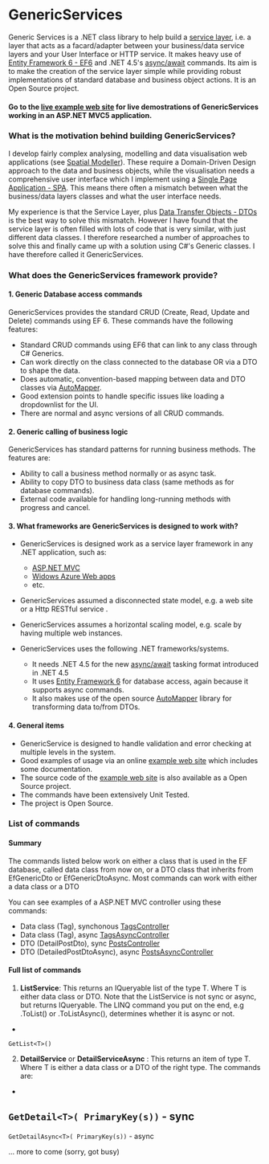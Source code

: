 GenericServices
===============

Generic Services is a .NET class library to help build a [service layer](http://martinfowler.com/eaaCatalog/serviceLayer.html), i.e. a layer that acts as a facard/adapter between your business/data service layers and your User Interface or HTTP service. It makes heavy use of [Entity Framework 6 - EF6](http://msdn.microsoft.com/en-us/data/ee712907) and .NET 4.5's [async/await](http://msdn.microsoft.com/en-gb/library/hh191443.aspx) commands. Its aim is to make the creation of the service layer simple while providing robust implementations of standard database and business object actions. It is an Open Source project.

#### Go to the [live example web site](http://samplemvcwebapp.net/) for live demostrations of GenericServices working in an ASP.NET MVC5 application.


### What is the motivation behind building GenericServices?

I develop fairly complex analysing, modelling and data visualisation web applications (see [Spatial Modeller](http://selectiveanalytics.com/about-us/spatial-modeller/)). These require a Domain-Driven Design approach to the data and business objects, while the visualisation needs a comprehensive user interface which I implement using a [Single Page Application - SPA](http://en.wikipedia.org/wiki/Single-page_application). This means there often a mismatch between what the business/data layers classes and what the user interface needs.

My experience is that the Service Layer, plus [Data Transfer Objects - DTOs](http://msdn.microsoft.com/en-us/magazine/ee236638.aspx) is the best way to solve this mismatch. However I have found that the service layer is often filled with lots of code that is very similar, with just different data classes. I therefore researched a number of approaches to solve this and finally came up with a solution using C#'s Generic classes. I have therefore called it GenericServices.

### What does the GenericServices framework provide?

#### 1. Generic Database access commands

GenericServices provides the standard CRUD (Create, Read, Update and Delete) commands using EF 6. These commands have the following features:

- Standard CRUD commands using EF6 that can link to any class through C# Generics.
- Can work directly on the class connected to the database OR via a DTO to shape the data.
- Does automatic, convention-based mapping between data and DTO classes via [AutoMapper](https://github.com/AutoMapper/AutoMapper/wiki).
- Good extension points to handle specific issues like loading a dropdownlist for the UI.
- There are normal and async versions of all CRUD commands.

#### 2. Generic calling of business logic

GenericServices has standard patterns for running business methods. The features are:

- Ability to call a business method normally or as async task.
- Ability to copy DTO to business data class (same methods as for database commands).
- External code available for handling long-running methods with progress and cancel.

#### 3. What frameworks are GenericServices is designed to work with?

- GenericServices is designed work as a service layer framework in any .NET application, such as:
  - [ASP.NET MVC](http://www.asp.net/mvc/tutorials/mvc-5/introduction/getting-started)
  - [Widows Azure Web apps](https://azure.microsoft.com/en-us/services/web-sites/)
  - etc.
- GenericServices assumed a disconnected state model, e.g. a web site or a Http RESTful service .
- GenericServices assumes a horizontal scaling model, e.g. scale by having multiple web instances.
- GenericServices uses the following .NET frameworks/systems.

  - It needs .NET 4.5 for the new [async/await](http://msdn.microsoft.com/en-gb/library/hh191443.aspx) tasking format introduced in .NET 4.5
  - It uses [Entity Framework 6](http://msdn.microsoft.com/en-us/data/ee712907) for database access, again because it supports async commands.
  - It also makes use of the open source [AutoMapper](http://automapper.org/) library for transforming data to/from DTOs.

#### 4. General items

- GenericService is designed to handle validation and error checking at multiple levels in the system.
- Good examples of usage via an online [example web site](http://samplemvcwebapp.net/) which includes some documentation.
- The source code of the [example web site](https://github.com/JonPSmith/SampleMvcWebApp) is also available as a Open Source project.
- The commands have been extensively Unit Tested.
- The project is Open Source.


### List of commands
#### Summary
The commands listed below work on either a class that is used in the EF database, called data class from now on, or a DTO class that inherits from EfGenericDto or EfGenericDtoAsync. Most commands can work with either a data class or a DTO

You can see examples of a ASP.NET MVC controller using these commands:
- Data class (Tag), synchonous [TagsController](https://github.com/JonPSmith/SampleMvcWebApp/blob/master/SampleWebApp/Controllers/TagsController.cs)
- Data class (Tag), async [TagsAsyncController](https://github.com/JonPSmith/SampleMvcWebApp/blob/master/SampleWebApp/Controllers/TagsAsyncController.cs)
- DTO (DetailPostDto), sync [PostsController](https://github.com/JonPSmith/SampleMvcWebApp/blob/master/SampleWebApp/Controllers/PostsController.cs)
- DTO (DetailedPostDtoAsync), async [PostsAsyncController](https://github.com/JonPSmith/SampleMvcWebApp/blob/master/SampleWebApp/Controllers/PostsAsyncController.cs)

#### Full list of commands
1. **ListService**: This returns an IQueryable list of the type T. Where T is either data class or DTO. Note that the ListService is not sync or async, but returns IQueryable. The LINQ command you put on the end, e.g .ToList() or .ToListAsync(), determines whether it is async or not.
- 
```GetList<T>()```

2. **DetailService** or **DetailServiceAsync** : This returns an item of type T. Where T is either a data class or a DTO of the right type. The commands are:
- 
```GetDetail<T>( PrimaryKey(s))``` - sync
- 
```GetDetailAsync<T>( PrimaryKey(s))``` - async

... more to come (sorry, got busy)
